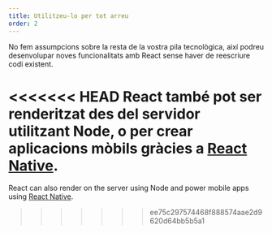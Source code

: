 ```yaml
---
title: Utilitzeu-lo per tot arreu
order: 2
---
```


No fem assumpcions sobre la resta de la vostra pila tecnològica, així podreu desenvolupar noves funcionalitats amb React sense haver de reescriure codi existent.

<<<<<<< HEAD
React també pot ser renderitzat des del servidor utilitzant Node, o per crear aplicacions mòbils gràcies a [React Native](https://facebook.github.io/react-native/).
=======
React can also render on the server using Node and power mobile apps using [React Native](https://reactnative.dev/).
>>>>>>> ee75c297574468f888574aae2d9620d64bb5b5a1
